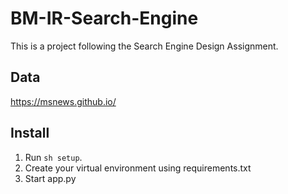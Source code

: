 # BM-IR-Search-Engine

This is a project following the Search Engine Design Assignment.

## Data

https://msnews.github.io/

## Install

1. Run `sh setup`.
1. Create your virtual environment using requirements.txt
1. Start app.py
